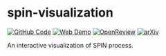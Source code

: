 # spin-visualization
[![GitHub Code](https://img.shields.io/badge/GitHub-Code_Repo-blue.svg?logo=github)](https://github.com/difanj0713/Sparsify-then-Classify/tree/main)
[![Web Demo](https://img.shields.io/badge/GitHub-Web_Demo-seagreen.svg?logo=github)](https://liuyilun2000.github.io/spin-visualization/)
[![OpenReview](https://img.shields.io/badge/OpenReview-ACL_2024_Findings-8c1b13.svg?logo=openreview)](https://openreview.net/forum?id=O8r3h6Oo4Q)
[![arXiv](https://img.shields.io/badge/arXiv-2311.15983-b31b1b.svg?logo=arxiv)](https://arxiv.org/abs/2311.15983)

An interactive visualization of SPIN process.
